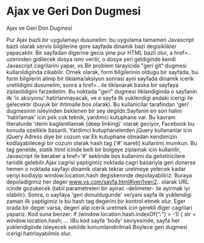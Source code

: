 # Ajax ve Geri Don Dugmesi


Ajax ve Geri Don Dugmesi



Pur Ajax bazli bir uygulamayi dusunelim: bu uygulama tamamen Javascript bazli olarak servis bilgilerine gore sayfada dinamik bazi degisiklikler yapacaktir. Bir sayfadan digerine gecis yine pur HTML bazli olur, a href=.. uzerinden gidilecek dosya ismi verilir, o dosya yeri geldiginde kendi Javascript cagrilarini yapar, vs.Bir problem tarayicida "geri git" dugmesi kullanildiginda cikabilir. Ornek olarak, form bilgilerinin oldugu bir sayfada, bu form bilgilerin alinip bir tiklama/aksiyon sonrasi ayni sayfada dinamik icerik uretildigini dusunelim, sonra a href=.. ile tiklanarak baska bir sayfaya ziplanildigini farzedelim. Bu noktada "geri" dugmesi tiklandiginda o sayfanin ilk 'ic aksiyonu' hatirlanmayacak, ve o sayfa ilk yuklendigi andaki icerigi ile gelecektir (buyuk bir ihtimalle bos olarak). Bu kullanicilar tarafindan 'geri' dugmesinin isleyinden beklenen bir sey degildir.Sayfanin en son halini 'hatirlamak' icin pek cok teknik, yardimci kutuphane var. Bu kavram literaturde 'derin baglantilamak (deep linking)' olarak geciyor, Facebook bu konuda ozellikle basarili. Yardimci kutuphanelerden jQuery kullananlar icin jQuery Adress diye bir cozum var.Ek kutuphane olmadan kendimizin kodlayabilecegi bir cozum olarak hash tag ('#' isareti) kullanimi mumkun. Bu tag genelde, statik html icinde belli bir bolgeye ziplamak icin kullanilir, Javascript ile beraber a href='#' seklinde bos kullanimi da gelistiricilere tanidik gelebilir.Ajax cagrisi yaptigimiz noktada cagri basariyla geri donerse hemen o noktada sayfayi dinamik olarak tekrar uretmeye yetecek kadar veriyi kodlayip window.location.hash degiskeninde depolayabiliriz. Buraya depoladigimiz her deger www.vs.com/sayfa.html#veri1veri2.. olarak URL icinde gozukecek (tabii parametreleri bir ayirac -delimeter- ile ayirmak iyi olabilir). Sonra, o  sayfaya 'geri donuldugunde' ve/yani sayfa ilk yuklendigi zaman ilk yaptigimiz is bu hash tag degerini bir kontrol etmek olur. Eger orada bir deger varsa, degeri alip icerik uretmek icin gerekli diger cagrilari yapariz. Kod suna benzer:    if (window.location.hash.indexOf(":") > -1) {       str = window.location.hash;       ...    }Bu kod sayfa 'body' seviyesinde, sayfa her yuklendiginde isleyecek sekilde konumlandirilmali.Boylece geri dugmesi icerigi hatirlayabilmis olur.




